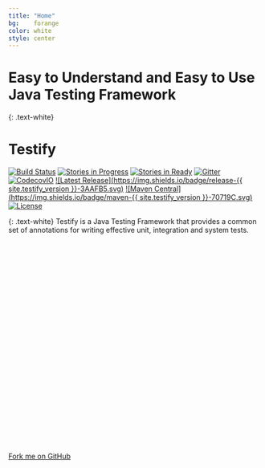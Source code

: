 ```yaml
--- 
title: "Home"
bg:    forange
color: white
style: center
---
```


# Easy to Understand and Easy to Use Java Testing Framework
{: .text-white}

<span class="fa-stack subtlecircle" style="font-size:100px; ">
    <i class="fa fa-circle fa-stack-2x text-white"></i>
    <i class="fa fa-hand-paper-o fa-stack-1x text-forange"></i>
</span>

# Testify
[![Build Status](https://travis-ci.org/testify-project/testify.svg?branch=develop)](https://travis-ci.org/testify-project/testify)
[![Stories in Progress](https://badge.waffle.io/testify-project/testify.svg?label=In%20Progress&title=In%20Progress)](http://waffle.io/testify-project/testify)
[![Stories in Ready](https://badge.waffle.io/testify-project/testify.svg?label=ready&title=Ready)](http://waffle.io/testify-project/testify)
[![Gitter](https://img.shields.io/gitter/room/testify-project/testify.svg)](https://gitter.im/testify-project/testify)
[![CodecovIO](https://codecov.io/github/testify-project/testify/coverage.svg?branch=develop)](https://codecov.io/github/testify-project/testify?branch=develop)
[![Latest Release](https://img.shields.io/badge/release-{{ site.testify_version }}-3AAFB5.svg)](https://github.com/testify-project/testify/releases/latest)
[![Maven Central](https://img.shields.io/badge/maven-{{ site.testify_version }}-70719C.svg)](http://repo1.maven.org/maven2/org/testify)
[![License](https://img.shields.io/badge/license-Apache%20License%202-lightgrey.svg)](https://github.com/testify-project/testify/blob/develop/LICENSE)

{: .text-white}
Testify is a Java Testing Framework that provides a common set of annotations for writing effective unit, integration and system tests.

<div class="icontain">
    <iframe src="https:///saden1.slides.com/saden1/tdd/embed?token=C82lw8_l"
            width="576"
            height="420"
            scrolling="no"
            frameborder="0"
            webkitallowfullscreen
            mozallowfullscreen
            allowfullscreen>
    </iframe>
</div>


<span id="forkongithub">
    <a href="{{ site.source_link }}" class="bg-fnavy">
    Fork me on GitHub
    </a>
</span>
